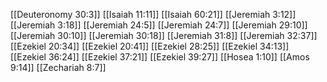 [[Deuteronomy 30:3]]
[[Isaiah 11:11]]
[[Isaiah 60:21]]
[[Jeremiah 3:12]]
[[Jeremiah 3:18]]
[[Jeremiah 24:5]]
[[Jeremiah 24:7]]
[[Jeremiah 29:10]]
[[Jeremiah 30:10]]
[[Jeremiah 30:18]]
[[Jeremiah 31:8]]
[[Jeremiah 32:37]]
[[Ezekiel 20:34]]
[[Ezekiel 20:41]]
[[Ezekiel 28:25]]
[[Ezekiel 34:13]]
[[Ezekiel 36:24]]
[[Ezekiel 37:21]]
[[Ezekiel 39:27]]
[[Hosea 1:10]]
[[Amos 9:14]]
[[Zechariah 8:7]]
